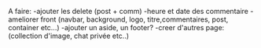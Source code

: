 A faire: 
-ajouter les delete (post + comm)
-heure et date des commentaire
-ameliorer front (navbar, background, logo, titre,commentaires, post, container  etc...)
-ajouter un aside, un footer?
-creer d'autres page: (collection d'image, chat privée etc..)


